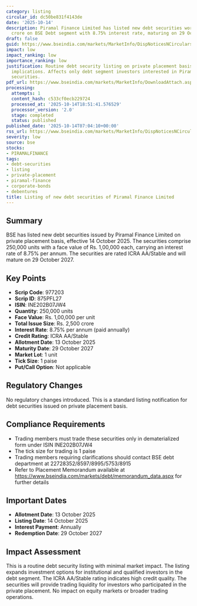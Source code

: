 ```yaml
---
category: listing
circular_id: dc50be831f4143de
date: '2025-10-14'
description: Piramal Finance Limited has listed new debt securities worth Rs. 250
  crore on BSE Debt segment with 8.75% interest rate, maturing on 29 October 2027.
draft: false
guid: https://www.bseindia.com/markets/MarketInfo/DispNoticesNCirculars.aspx?Noticeid={6E78D2E5-5340-42E7-83E0-0689DFF06B9C}&noticeno=20251014-4&dt=10/14/2025&icount=4&totcount=61&flag=0
impact: low
impact_ranking: low
importance_ranking: low
justification: Routine debt security listing on private placement basis with no market-wide
  implications. Affects only debt segment investors interested in Piramal Finance
  securities.
pdf_url: https://www.bseindia.com/markets/MarketInfo/DownloadAttach.aspx?id=20251014-4&attachedId=
processing:
  attempts: 1
  content_hash: c533cf0ecb229724
  processed_at: '2025-10-14T18:51:41.576529'
  processor_version: '2.0'
  stage: completed
  status: published
published_date: '2025-10-14T07:04:10+00:00'
rss_url: https://www.bseindia.com/markets/MarketInfo/DispNoticesNCirculars.aspx?Noticeid={6E78D2E5-5340-42E7-83E0-0689DFF06B9C}&noticeno=20251014-4&dt=10/14/2025&icount=4&totcount=61&flag=0
severity: low
source: bse
stocks:
- PIRAMALFINANCE
tags:
- debt-securities
- listing
- private-placement
- piramal-finance
- corporate-bonds
- debentures
title: Listing of new debt securities of Piramal Finance Limited
---
```


## Summary

BSE has listed new debt securities issued by Piramal Finance Limited on private placement basis, effective 14 October 2025. The securities comprise 250,000 units with a face value of Rs. 1,00,000 each, carrying an interest rate of 8.75% per annum. The securities are rated ICRA AA/Stable and will mature on 29 October 2027.

## Key Points

- **Scrip Code**: 977203
- **Scrip ID**: 875PFL27
- **ISIN**: INE202B07JW4
- **Quantity**: 250,000 units
- **Face Value**: Rs. 1,00,000 per unit
- **Total Issue Size**: Rs. 2,500 crore
- **Interest Rate**: 8.75% per annum (paid annually)
- **Credit Rating**: ICRA AA/Stable
- **Allotment Date**: 13 October 2025
- **Maturity Date**: 29 October 2027
- **Market Lot**: 1 unit
- **Tick Size**: 1 paise
- **Put/Call Option**: Not applicable

## Regulatory Changes

No regulatory changes introduced. This is a standard listing notification for debt securities issued on private placement basis.

## Compliance Requirements

- Trading members must trade these securities only in dematerialized form under ISIN INE202B07JW4
- The tick size for trading is 1 paise
- Trading members requiring clarifications should contact BSE debt department at 22728352/8597/8995/5753/8915
- Refer to Placement Memorandum available at https://www.bseindia.com/markets/debt/memorandum_data.aspx for further details

## Important Dates

- **Allotment Date**: 13 October 2025
- **Listing Date**: 14 October 2025
- **Interest Payment**: Annually
- **Redemption Date**: 29 October 2027

## Impact Assessment

This is a routine debt security listing with minimal market impact. The listing expands investment options for institutional and qualified investors in the debt segment. The ICRA AA/Stable rating indicates high credit quality. The securities will provide trading liquidity for investors who participated in the private placement. No impact on equity markets or broader trading operations.